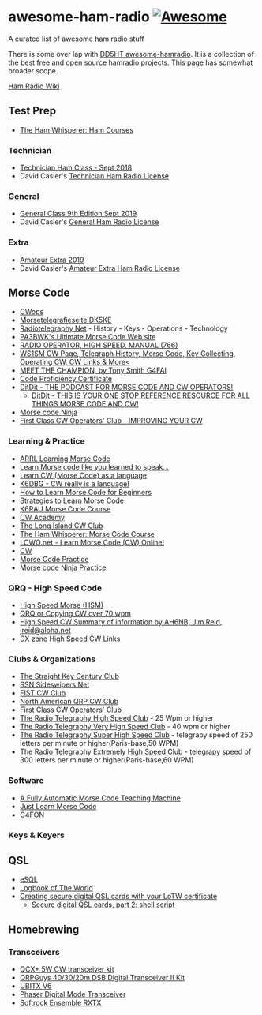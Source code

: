# awesome-ham-radio [![Awesome](https://awesome.re/badge.svg)](https://awesome.re)
A curated list of awesome ham radio stuff

There is some over lap with [DD5HT awesome-hamradio](https://github.com/DD5HT/awesome-hamradio).
It is a collection of the best free and open source hamradio projects.
This page has somewhat broader scope.

[Ham Radio Wiki](https://ham-radio.fandom.com/wiki/Ham_Radio_Wiki)

## Test Prep

* [The Ham Whisperer: Ham Courses](http://www.hamwhisperer.com/p/ham-courses.html)


### Technician

* [Technician Ham Class - Sept 2018](https://www.youtube.com/playlist?list=PLZ_9BZQ8gpzjSuF-nExJHAXhzrf_NnYfH)
* David Casler's [Technician Ham Radio License](https://www.youtube.com/playlist?list=PL07A7D1C9D7BF7F48)

### General

* [General Class 9th Edition Sept 2019](https://www.youtube.com/playlist?list=PLZ_9BZQ8gpziLtp4t55A9G6k2s4faOBcK)
* David Casler's [General Ham Radio License](https://www.youtube.com/playlist?list=PL0R9jy9LZw_35KimLiSIOH0YdNtCeYcRe)

### Extra

* [Amateur Extra 2019](https://www.youtube.com/playlist?list=PLZ_9BZQ8gpzjFPHhqSCORMKYS0YEos16I)
* David Casler's [Amateur Extra Ham Radio License](https://www.youtube.com/playlist?list=PL0R9jy9LZw_3CHCH-5A8faeIA-H3e4ZNC)

## Morse Code

* [CWops](https://cwops.org/)
* [Morsetelegrafieseite DK5KE](https://www.qsl.net/dk5ke/)
* [Radiotelegraphy Net](http://www.radiotelegraphy.net/) - History - Keys - Operations - Technology
* [PA3BWK's Ultimate Morse Code Web site](http://morsecode.nl/)
* [RADIO OPERATOR, HIGH SPEED, MANUAL (766)](https://militaryyearbookproject.com/references/old-mos-codes/wwii-era/army-wwii-codes/communications/radio-operator-high-speed-manual-766)
* [WS1SM CW Page, Telegraph History, Morse Code, Key Collecting, Operating CW, CW Links & More<](http://www.ws1sm.com/CW-Page.html)
* [MEET THE CHAMPION, by Tony Smith G4FAI](http://www.telegraph-office.com/pages/turner.html)
* [Code Proficiency Certificate](http://www.arrl.org/code-proficiency-certificate)
* [DitDit - THE PODCAST FOR MORSE CODE AND CW OPERATORS!](https://www.ditdit.fm/)
   * [DitDit - THIS IS YOUR ONE STOP REFERENCE RESOURCE FOR ALL THINGS MORSE CODE AND CW!](https://www.ditdit.fm/resources)
* [Morse code Ninja](https://morsecode.ninja/)
* [First Class CW Operators' Club - IMPROVING YOUR CW](https://g4foc.org/Improving-Your-CW)

### Learning & Practice

* [ARRL Learning Morse Code](http://www.arrl.org/learning-morse-code)
* [Learn Morse code like you learned to speak…](https://morsedx.com/)
* [Learn CW (Morse Code) as a language](https://w6rec.com/learn-morse-code/)
* [K6DBG - CW really is a language!](http://cw.dimebank.com/cak/k6dbg/k6dbg_cw.html)
* [How to Learn Morse Code for Beginners](https://www.dxzone.com/morse-code-learn-guide/)
* [Strategies to Learn Morse Code](https://www.thoughtco.com/how-to-learn-morse-code-4158345)
* [K6RAU Morse Code Course](https://www.podomatic.com/podcasts/k6rau)
* [CW Academy](https://cwops.org/cw-academy/)
* [The Long Island CW Club](https://longislandcwclub.org/)
* [The Ham Whisperer: Morse Code Course](http://www.hamwhisperer.com/p/morse-code-course.html)
* [LCWO.net - Learn Morse Code (CW) Online!](https://lcwo.net/)
* [CW](https://www.qsl.net/n4nss/cw.htm)
* [Morse Code Practice](http://aa9pw.com/morsecode/)
* [Morse code Ninja Practice](https://morsecode.ninja/practice/index.html)

### QRQ - High Speed Code

* [High Speed Morse (HSM) ](https://www.eham.net/article/41222)
* [QRQ or Copying CW over 70 wpm](https://sites.google.com/site/tomw4bqf/copyingcwover70wpm)
* [High Speed CW Summary of information by AH6NB, Jim Reid, jreid@aloha.net](https://www.qth.com/ka9fox/high_speed_cw.txt)
* [DX zone High Speed CW Links](https://www.dxzone.com/catalog/Operating_Modes/Morse_code/High_Speed_CW/)

### Clubs & Organizations

* [The Straight Key Century Club](http://www.skccgroup.com/)
* [SSN Sideswipers Net](http://www.sideswipernet.org/)
* [FIST CW Club](http://www.fists.org/)
* [North American QRP CW Club](http://naqcc.info/)
* [First Class CW Operators' Club](https://g4foc.org/)
* [The Radio Telegraphy High Speed Club](http://morsecode.nl/hsc%20club.html) - 25 Wpm or higher
* [The Radio Telegraphy Very High Speed Club](http://morsecode.nl/vhsc%20club.html) - 40 wpm or higher
* [The Radio Telegraphy Super High Speed Club](http://morsecode.nl/shsc%20club.html) -  telegrapy speed of 250 letters
per minute or higher(Paris-base,50 WPM)
* [The Radio Telegraphy Extremely High Speed Club](http://morsecode.nl/ehsc%20club.html) - telegrapy speed of 300 letters
per minute or higher(Paris-base,60 WPM)

### Software

* [A Fully Automatic Morse Code Teaching Machine](http://c2.com/morse/)
* [Just Learn Morse Code](http://www.justlearnmorsecode.com/)
* [G4FON](http://www.g4fon.net/)

### Keys & Keyers




## QSL

* [eSQL](https://www.eqsl.cc/qslcard/Index.cfm)
* [Logbook of The World](http://www.arrl.org/logbook-of-the-world)
* [Creating secure digital QSL cards with your LoTW certificate](https://scruss.com/blog/2011/10/09/creating-secure-digital-qsl-cards-with-your-lotw-certificate/)
    * [Secure digital QSL cards, part 2: shell script](https://scruss.com/blog/2011/10/15/secure-digital-qsl-cards-part-2-shell-script/)
 

## Homebrewing

### Transceivers

* [QCX+ 5W CW transceiver kit](https://www.qrp-labs.com/qcxp.html)
* [QRPGuys 40/30/20m DSB Digital Transceiver II Kit](https://qrpguys.com/qrpguys-dsb-digital-transceiver2)
* [UBITX V6](https://www.hfsignals.com/index.php/ubitx-v6/)
* [Phaser Digital Mode Transceiver](https://midnightdesignsolutions.com/phaser/)
* [Softrock Ensemble RXTX](http://www.wb5rvz.org/ensemble_rxtx/)
